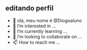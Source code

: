 ## editando perfil

- 👋 olá, meu nome é @Diogoaluno
- 👀 I’m interested in ...
- 🌱 I’m currently learning ...
- 💞️ I’m looking to collaborate on ...
- 📫 How to reach me ...

